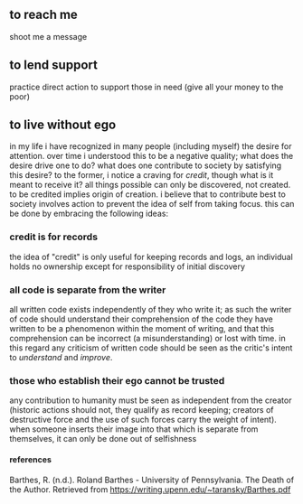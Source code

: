 ## to reach me

shoot me a message

## to lend support

practice direct action to support those in need (give all your money to the poor)

## to live without ego

in my life i have recognized in many people (including myself) the desire for attention. over time i understood this to be a negative quality; what does the desire drive one to do? what does one contribute to society by satisfying this desire? to the former, i notice a craving for _credit_, though what is it meant to receive it? all things possible can only be discovered, not created. to be credited implies origin of creation. i believe that to contribute best to society involves action to prevent the idea of self from taking focus. this can be done by embracing the following ideas:

### credit is for records

the idea of "credit" is only useful for keeping records and logs, an individual holds no ownership except for responsibility of initial discovery

### all code is separate from the writer

all written code exists independently of they who write it; as such the writer of code should understand their comprehension of the code they have written to be a phenomenon within the moment of writing, and that this comprehension can be incorrect (a misunderstanding) or lost with time. in this regard any criticism of written code should be seen as the critic's intent to _understand_ and _improve_.

### those who establish their ego cannot be trusted

any contribution to humanity must be seen as independent from the creator (historic actions should not, they qualify as record keeping; creators of destructive force and the use of such forces carry the weight of intent). when someone inserts their image into that which is separate from themselves, it can only be done out of selfishness

#### references

Barthes, R. (n.d.). Roland Barthes - University of Pennsylvania. The Death of the Author. Retrieved from https://writing.upenn.edu/~taransky/Barthes.pdf 
